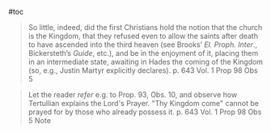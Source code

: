 #toc

>So little, indeed, did the first Christians hold the notion that the church is the Kingdom, that they refused even to allow the saints after death to have ascended into the third heaven (see Brooks’ *El. Proph. Inter*., Bickersteth’s *Guide*, etc.), and be in the enjoyment of it, placing them in an intermediate state, awaiting in Hades the coming of the Kingdom (so, e.g., Justin Martyr explicitly declares).
>p. 643 Vol. 1 Prop 98 Obs 5

>Let the reader *refer* e.g. to Prop. 93, Obs. 10, and observe how Tertullian explains the Lord's Prayer.  "Thy Kingdom come" cannot be prayed for by those who already possess it.
>p. 643 Vol. 1 Prop 98 Obs 5 Note

